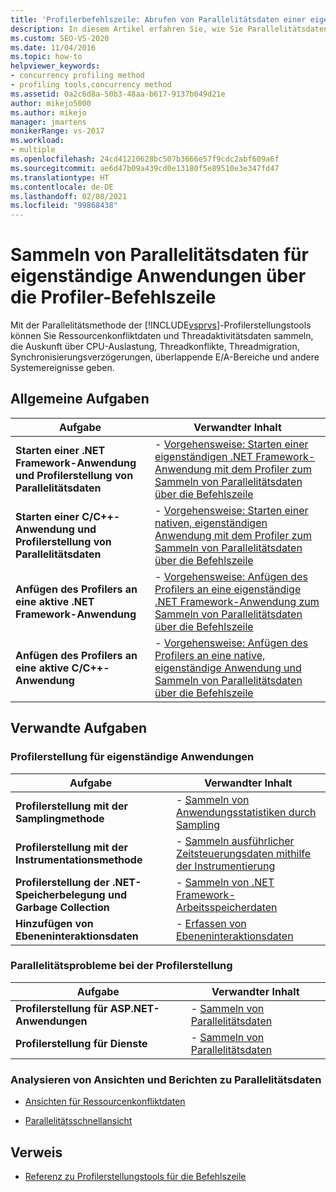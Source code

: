 ```yaml
---
title: 'Profilerbefehlszeile: Abrufen von Parallelitätsdaten einer eigenständigen App'
description: In diesem Artikel erfahren Sie, wie Sie Parallelitätsdaten für eigenständige Anwendungen mithilfe der Profiler-Befehlszeile in Visual Studio erfassen.
ms.custom: SEO-VS-2020
ms.date: 11/04/2016
ms.topic: how-to
helpviewer_keywords:
- concurrency profiling method
- profiling tools,concurrency method
ms.assetid: 0a2c6d8a-50b3-48aa-b617-9137b049d21e
author: mikejo5000
ms.author: mikejo
manager: jmartens
monikerRange: vs-2017
ms.workload:
- multiple
ms.openlocfilehash: 24cd41210628bc507b3666e57f9cdc2abf609a6f
ms.sourcegitcommit: ae6d47b09a439cd0e13180f5e89510e3e347fd47
ms.translationtype: HT
ms.contentlocale: de-DE
ms.lasthandoff: 02/08/2021
ms.locfileid: "99868438"
---
```

# <a name="collect-concurrency-data-for-stand-alone-applications-by-using-the-profiler-command-line"></a>Sammeln von Parallelitätsdaten für eigenständige Anwendungen über die Profiler-Befehlszeile
Mit der Parallelitätsmethode der [!INCLUDE[vsprvs](../code-quality/includes/vsprvs_md.md)]-Profilerstellungstools können Sie Ressourcenkonfliktdaten und Threadaktivitätsdaten sammeln, die Auskunft über CPU-Auslastung, Threadkonflikte, Threadmigration, Synchronisierungsverzögerungen, überlappende E/A-Bereiche und andere Systemereignisse geben.

## <a name="common-tasks"></a>Allgemeine Aufgaben

|Aufgabe|Verwandter Inhalt|
|----------|---------------------|
|**Starten einer .NET Framework-Anwendung und Profilerstellung von Parallelitätsdaten**|-   [Vorgehensweise: Starten einer eigenständigen .NET Framework-Anwendung mit dem Profiler zum Sammeln von Parallelitätsdaten über die Befehlszeile](../profiling/how-to-launch-a-stand-alone-dotnet-framework-app-to-collect-concurrency-data.md)|
|**Starten einer C/C++-Anwendung und Profilerstellung von Parallelitätsdaten**|-   [Vorgehensweise: Starten einer nativen, eigenständigen Anwendung mit dem Profiler zum Sammeln von Parallelitätsdaten über die Befehlszeile](../profiling/how-to-launch-a-stand-alone-native-application-to-collect-concurrency-data.md)|
|**Anfügen des Profilers an eine aktive .NET Framework-Anwendung**|-   [Vorgehensweise: Anfügen des Profilers an eine eigenständige .NET Framework-Anwendung zum Sammeln von Parallelitätsdaten über die Befehlszeile](../profiling/how-to-attach-the-profiler-to-a-dotnet-app-and-collect-concurrency-data.md)|
|**Anfügen des Profilers an eine aktive C/C++-Anwendung**|-   [Vorgehensweise: Anfügen des Profilers an eine native, eigenständige Anwendung und Sammeln von Parallelitätsdaten über die Befehlszeile](../profiling/how-to-attach-the-profiler-to-a-native-app-and-collect-concurrency-data.md)|

## <a name="related-tasks"></a>Verwandte Aufgaben

### <a name="profile-stand-alone-applications"></a>Profilerstellung für eigenständige Anwendungen

|Aufgabe|Verwandter Inhalt|
|----------|---------------------|
|**Profilerstellung mit der Samplingmethode**|-   [Sammeln von Anwendungsstatistiken durch Sampling](../profiling/collecting-application-statistics-for-stand-alone-applications.md)|
|**Profilerstellung mit der Instrumentationsmethode**|-   [Sammeln ausführlicher Zeitsteuerungsdaten mithilfe der Instrumentierung](../profiling/collecting-detailed-timing-data-for-a-stand-alone-application.md)|
|**Profilerstellung der .NET-Speicherbelegung und Garbage Collection**|-   [Sammeln von .NET Framework-Arbeitsspeicherdaten](../profiling/collecting-dotnet-framework-memory-data-for-stand-alone-applications.md)|
|**Hinzufügen von Ebeneninteraktionsdaten**|-   [Erfassen von Ebeneninteraktionsdaten](../profiling/adding-tier-interaction-data-from-the-command-line.md)|

### <a name="profile-concurrency-issues"></a>Parallelitätsprobleme bei der Profilerstellung

|Aufgabe|Verwandter Inhalt|
|----------|---------------------|
|**Profilerstellung für ASP.NET-Anwendungen**|-   [Sammeln von Parallelitätsdaten](../profiling/collecting-concurrency-data-for-an-aspnet-web-application.md)|
|**Profilerstellung für Dienste**|-   [Sammeln von Parallelitätsdaten](../profiling/collecting-concurrency-data-for-a-service-by-using-the-profiler-command-line.md)|

### <a name="analyze-concurrency-data-views-and-reports"></a>Analysieren von Ansichten und Berichten zu Parallelitätsdaten
- [Ansichten für Ressourcenkonfliktdaten](../profiling/resource-contention-data-views.md)

- [Parallelitätsschnellansicht](../profiling/concurrency-visualizer.md)

## <a name="reference"></a>Verweis
- [Referenz zu Profilerstellungstools für die Befehlszeile](../profiling/command-line-profiling-tools-reference.md)
